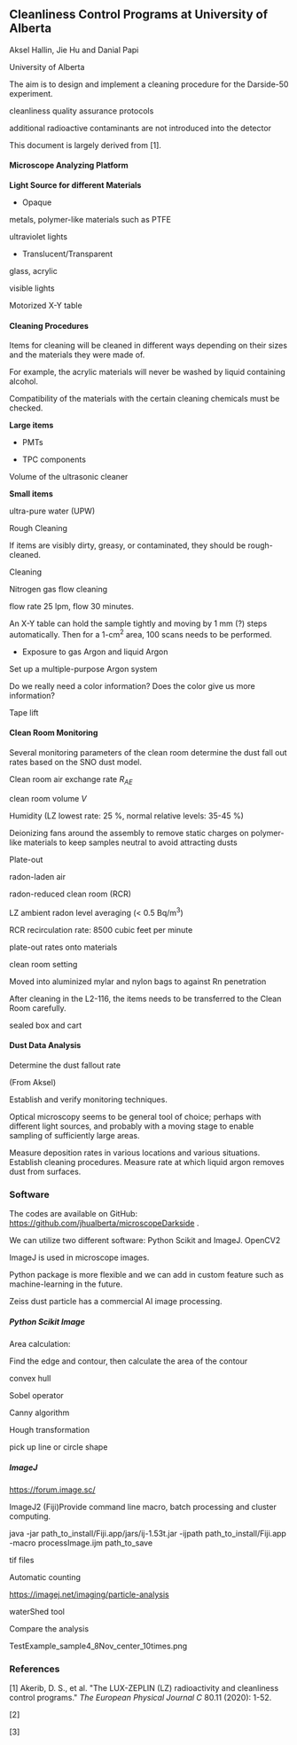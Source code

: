 ## Cleanliness Control Programs at University of Alberta

Aksel Hallin, Jie Hu and Danial Papi

University of Alberta



The aim is to design and implement a cleaning procedure for the Darside-50 experiment.

cleanliness quality assurance protocols

additional radioactive contaminants are not introduced into the detector

This document is largely derived from [1].



#### Microscope Analyzing Platform



**Light Source for different Materials**

- Opaque 

metals, polymer-like materials such as  PTFE 

ultraviolet lights

- Translucent/Transparent

glass, acrylic

visible lights 



Motorized X-Y table



#### Cleaning Procedures

Items for cleaning will be cleaned in different ways depending on their sizes and the materials they were made of.

For example, the acrylic materials will never be washed by liquid containing alcohol. 

Compatibility of the materials with the certain cleaning chemicals must be checked.



**Large items**

- PMTs

- TPC components

Volume of the ultrasonic cleaner

**Small items**





ultra-pure water (UPW)





Rough Cleaning

If items are visibly dirty, greasy, or contaminated, they should be rough-cleaned.

Cleaning

Nitrogen gas flow cleaning

flow rate 25 lpm, flow 30 minutes.



An X-Y table can hold the sample tightly and moving by 1 mm (?) steps automatically. Then for a 1-cm$^2$ area, 100 scans needs to be performed. 



- Exposure to gas Argon and liquid Argon



Set up a multiple-purpose Argon system











Do we really need a color information? Does the color give us more information?

Tape lift 



#### Clean Room Monitoring

Several monitoring parameters of the clean room determine the dust fall out rates based on the SNO dust model.

Clean room air exchange rate $R_{AE}$

clean room volume $V$





Humidity (LZ lowest rate: 25 %, normal relative levels: 35-45 %)



Deionizing fans around the assembly to remove static charges on polymer-like materials to keep samples neutral to avoid attracting dusts



Plate-out

radon-laden air



radon-reduced clean room (RCR)

LZ ambient radon level averaging (< 0.5 Bq/m$^3$)

RCR recirculation rate:  8500 cubic feet per minute

plate-out rates onto materials

clean room setting

 







Moved into aluminized mylar and nylon bags to against Rn penetration



After cleaning in the L2-116, the items needs to be transferred to the Clean Room carefully.

sealed box and cart



#### Dust Data Analysis

Determine the dust fallout rate



(From Aksel)

Establish and verify monitoring techniques. 

Optical microscopy seems to be general tool of choice; perhaps with different light sources, and probably with a moving stage to enable sampling of sufficiently large areas. 

Measure deposition rates in various locations and various situations. Establish cleaning procedures. Measure rate at which liquid argon removes dust from surfaces.





### Software

The codes are available on GitHub: https://github.com/jhualberta/microscopeDarkside .

We can utilize two different software: Python Scikit and ImageJ.  OpenCV2

ImageJ is used in microscope images. 

Python package is more flexible and we can add in custom feature such as machine-learning in the future.

Zeiss dust particle has a commercial AI image processing. 



 

##### Python Scikit Image





Area calculation:

Find the edge and contour, then calculate the area of the contour

convex hull

Sobel operator

Canny algorithm



Hough transformation

pick up line or circle shape



##### ImageJ



https://forum.image.sc/

ImageJ2 (Fiji)Provide command line macro, batch processing and cluster computing.

java -jar path_to_install/Fiji.app/jars/ij-1.53t.jar -ijpath path_to_install/Fiji.app -macro processImage.ijm path_to_save

tif files



Automatic counting

https://imagej.net/imaging/particle-analysis

waterShed tool



Compare the analysis

TestExample_sample4_8Nov_center_10times.png











### References

[1] Akerib, D. S., et al. "The LUX-ZEPLIN (LZ) radioactivity and cleanliness control programs." *The European Physical Journal C* 80.11 (2020): 1-52.

[2]

[3]
